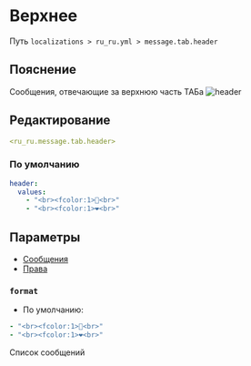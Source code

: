 # Верхнее
Путь `localizations > ru_ru.yml > message.tab.header`

## Пояснение
Сообщения, отвечающие за верхнюю часть ТАБа
![header](/header.png)

## Редактирование
```yaml
<ru_ru.message.tab.header>
```

### По умолчанию
```yaml
header:
  values:
    - "<br><fcolor:1>👾<br>"
    - "<br><fcolor:1>❤<br>"
```

## Параметры

- [Сообщения](/ru/message/tab/header/)
- [Права](/ru/permission/message/tab/header/)

### `format`
- По умолчанию:
```yaml
- "<br><fcolor:1>👾<br>"
- "<br><fcolor:1>❤<br>"
```

Список сообщений


